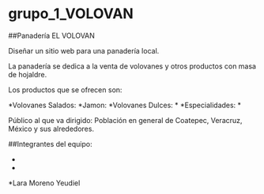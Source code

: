 # grupo_1_VOLOVAN

##Panadería EL VOLOVAN

Diseñar un sitio web para una panadería local. 

La panadería se dedica a la venta de volovanes y otros productos con masa de hojaldre. 

Los productos que se ofrecen son: 

*Volovanes Salados: 
  *Jamon: 
*Volovanes Dulces: 
  *
*Especialidades: 
  *


Público al que va dirigido: Población en general de Coatepec, Veracruz, México y sus alrededores. 

##Integrantes del equipo: 

*
*
*Lara Moreno Yeudiel 





